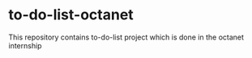 # to-do-list-octanet
This repository contains to-do-list project which is done in the octanet internship
